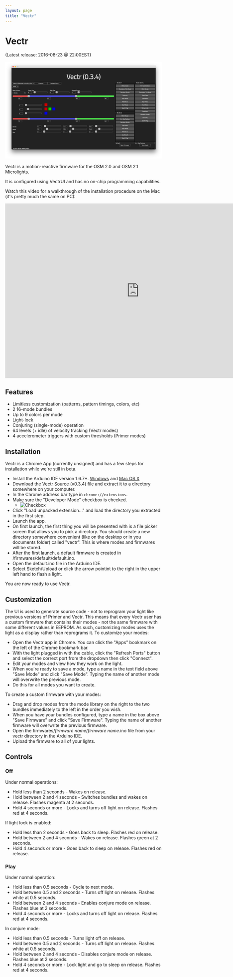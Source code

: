 ```yaml
---
layout: page
title: "Vectr"
---
```

# Vectr

(Latest release: 2016-08-23 @ 22:00EST)

![VectrUI](/images/vectr/sshot.png)

Vectr is a motion-reactive firmware for the OSM 2.0 and OSM 2.1 Microlights.

It is configured using VectrUI and has no on-chip programming capabilities.

Watch this video for a walkthrough of the installation procedure on the Mac (it's pretty much the same on PC):

<iframe width="860" height="560" src="https://www.youtube.com/embed/B62LUWpwSpU" frameborder="0" allowfullscreen></iframe>


## Features

* Limitless customization (patterns, pattern timings, colors, etc)
* 2 16-mode bundles
* Up to 9 colors per mode
* Light-lock
* Conjuring (single-mode) operation
* 64 levels (+ idle) of velocity tracking (Vectr modes)
* 4 accelerometer triggers with custom thresholds (Primer modes)


## Installation

Vectr is a Chrome App (currently unsigned) and has a few steps for installation while we're still in beta.

* Install the Arduino IDE version 1.6.7+. [Windows](http://arduino.cc/download_handler.php?f=/arduino-1.6.7-windows.exe) and [Mac OS X](http://arduino.cc/download_handler.php?f=/arduino-1.6.7-macosx.zip)
* Download the [Vectr Source (v0.3.4)](/firmwares/vectr.16.08.23.zip) file and extract it to a directory somewhere on your computer.
* In the Chrome address bar type in ```chrome://extensions```.
* Make sure the "Developer Mode" checkbox is checked.
    * ![Checkbox](/images/vectr/developermode.png)
* Click "Load unpacked extension..." and load the directory you extracted in the first step.
* Launch the app.
* On first launch, the first thing you will be presented with is a file picker screen that allows you to pick a directory.
You should create a new directory somewhere convenient (like on the desktop or in you documents folder) called "vectr".
This is where modes and firmwares will be stored.
* After the first launch, a default firmware is created in <your vectr dir>/firmwares/default/default.ino.
* Open the default.ino file in the Arduino IDE.
* Select Sketch/Upload or click the arrow pointint to the right in the upper left hand to flash a light.

You are now ready to use Vectr.


## Customization

The UI is used to generate source code - not to reprogram your light like previous versions of Primer and Vectr. This means
that every Vectr user has a custom firmware that contains their modes - not the same firmware with some different values in
EEPROM. As such, customizing modes uses the light as a display rather than reprograms it. To customize your modes:

* Open the Vectr app in Chrome. You can click the "Apps" bookmark on the left of the Chrome bookmark bar.
* With the light plugged in with the cable, click the "Refresh Ports" button and select the correct port from the dropdown then click "Connect".
* Edit your modes and view how they work on the light.
* When you're ready to save a mode, type a name in the text field above "Save Mode" and click "Save Mode". Typing the name of another mode will overwrite the previous mode.
* Do this for all modes you want to create.

To create a custom firmware with your modes:

* Drag and drop modes from the mode library on the right to the two bundles immediately to the left in the order you wish.
* When you have your bundles configured, type a name in the box above "Save Firmware" and click "Save Firmware". Typing the name of another firmware will overwrite the previous firmware.
* Open the firmwares/*firmware name*/*firmware name*.ino file from your vectr directory in the Arduino IDE.
* Upload the firmware to all of your lights.


## Controls

### Off

Under normal operations:

* Hold less than 2 seconds - Wakes on release.
* Hold between 2 and 4 seconds - Switches bundles and wakes on release. Flashes magenta at 2 seconds.
* Hold 4 seconds or more - Locks and turns off light on release. Flashes red at 4 seconds.

If light lock is enabled:

* Hold less than 2 seconds - Goes back to sleep. Flashes red on release.
* Hold between 2 and 4 seconds - Wakes on release. Flashes green at 2 seconds.
* Hold 4 seconds or more - Goes back to sleep on release. Flashes red on release.

### Play

Under normal operation:

* Hold less than 0.5 seconds - Cycle to next mode.
* Hold between 0.5 and 2 seconds - Turns off light on release. Flashes white at 0.5 seconds.
* Hold between 2 and 4 seconds - Enables conjure mode on release. Flashes blue at 2 seconds.
* Hold 4 seconds or more - Locks and turns off light on release. Flashes red at 4 seconds.

In conjure mode:

* Hold less than 0.5 seconds - Turns light off on release.
* Hold between 0.5 and 2 seconds - Turns off light on release. Flashes white at 0.5 seconds.
* Hold between 2 and 4 seconds - Disables conjure mode on release. Flashes blue at 2 seconds.
* Hold 4 seconds or more - Lock light and go to sleep on release. Flashes red at 4 seconds.
